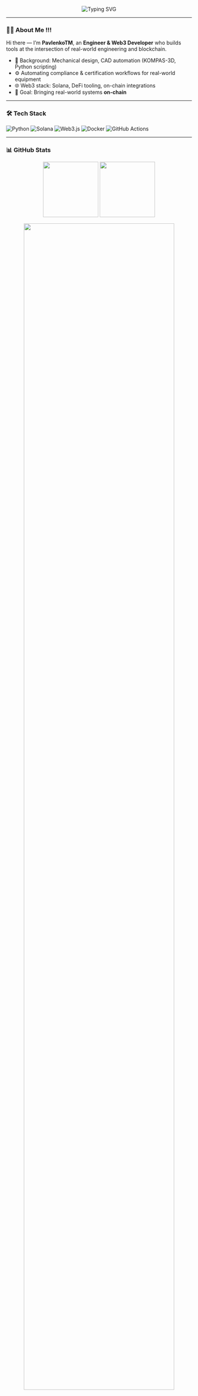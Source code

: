 <!-- Profile README for PavlenkoTM !!!-->
<p align="center">
  <img src="https://readme-typing-svg.demolab.com?font=JetBrains+Mono&weight=500&size=20&pause=1000&color=00C2FF&center=true&vCenter=true&width=450&lines=Hey%2C+I'm+PavlenkoTM!;Engineer+%26+Web3+Builder;Python+%7C+Solana+%7C+Automation+%7C+DeFi" alt="Typing SVG" />
</p>

---

### 👨‍💻 About Me !!!
Hi there — I’m **PavlenkoTM**, an **Engineer & Web3 Developer** who builds tools at the intersection of real-world engineering and blockchain.

- 🧰 Background: Mechanical design, CAD automation (KOMPAS-3D, Python scripting)  
- ⚙️ Automating compliance & certification workflows for real-world equipment  
- 🌐 Web3 stack: Solana, DeFi tooling, on-chain integrations  
- 🎯 Goal: Bringing real-world systems **on-chain**

---

### 🛠️ Tech Stack
<p align="left">
  <img src="https://img.shields.io/badge/Python-3776AB?logo=python&logoColor=white" alt="Python" />
  <img src="https://img.shields.io/badge/Solana-9945FF?logo=solana&logoColor=white" alt="Solana" />
  <img src="https://img.shields.io/badge/Web3.js-F16822?logo=web3.js&logoColor=white" alt="Web3.js" />
  <img src="https://img.shields.io/badge/Docker-2496ED?logo=docker&logoColor=white" alt="Docker" />
  <img src="https://img.shields.io/badge/GitHub%20Actions-2088FF?logo=githubactions&logoColor=white" alt="GitHub Actions" />
</p>

---

### 📊 GitHub Stats
<p align="center">
  <img src="https://github-readme-stats.vercel.app/api?username=pavlenkotm&show_icons=true&theme=tokyonight&hide_border=true" height="150" />
  <img src="https://github-readme-streak-stats.herokuapp.com/?user=pavlenkotm&theme=tokyonight&hide_border=true" height="150" />
</p>

<p align="center">
  <img src="https://github-readme-activity-graph.vercel.app/graph?username=pavlenkotm&theme=react-dark&hide_border=true" width="90%" />
</p>

---

### 💬 Connect With Me
<p align="center">
  <a href="https://t.me/pavlenkotm"><img src="https://img.shields.io/badge/Telegram-26A5E4?logo=telegram&logoColor=white" /></a>
  <a href="https://x.com/Andrei98078941"><img src="https://img.shields.io/badge/Twitter%20(X)-1DA1F2?logo=x&logoColor=white" /></a>
</p>

---

<p align="center">
  <i>“I build tools that make builders faster.”</i>
</p>
